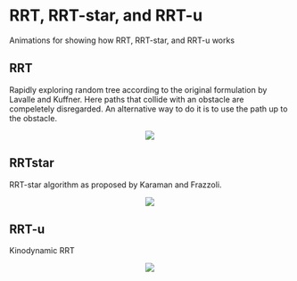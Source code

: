# RRT, RRT-star, and RRT-u
Animations for showing how RRT, RRT-star, and RRT-u works

## RRT ##

Rapidly exploring random tree according to the original formulation by Lavalle and Kuffner. Here paths that collide with an obstacle are compeletely disregarded. An alternative way to do it is to use the path up to the obstacle.

<p align="center"> 
<img src="https://github.com/urban-eriksson/RRT-RRTstar/blob/master/images/RRT.PNG">
</p>

## RRTstar ##

RRT-star algorithm as proposed by Karaman and Frazzoli.

<p align="center"> 
<img src="https://github.com/urban-eriksson/RRT-RRTstar/blob/master/images/RRT_star.PNG">
</p>

## RRT-u ##

Kinodynamic RRT

<p align="center"> 
<img src="https://github.com/urban-eriksson/RRT-RRTstar/blob/master/images/RRTu.PNG">
</p>
